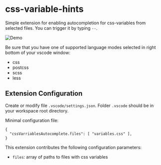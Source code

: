 <!--
 * @Author: wangyunbo
 * @Date: 2021-05-19 23:57:46
 * @LastEditors: wangyunbo
 * @LastEditTime: 2021-05-20 17:15:00
 * @Description: file content
 * @FilePath: \css-variables-hints\README.md
-->

# css-variable-hints

Simple extension for enabling autocompletion for css-variables from selected files. You can trigger it by typing `--`.

![Demo]()

Be sure that you have one of supported language modes selected in right bottom of your vscode window:
* css
* postcss
* scss
* less


## Extension Configuration
Create or modify file `.vscode/settings.json`. Folder `.vscode` should be in your workspace root directory.

Minimal configuration file:
```
{
  "cssVarriablesAutocomplete.files": [ "variables.css" ],
}
```

This extension contributes the following configuration parameters:

* `files`: array of paths to files with css variables
